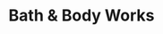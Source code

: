 ---
title: "Bath & Body Works"
url: /fresno/bath-und-body-works-west-shaw-avenue/
shop: Kosmetik
---